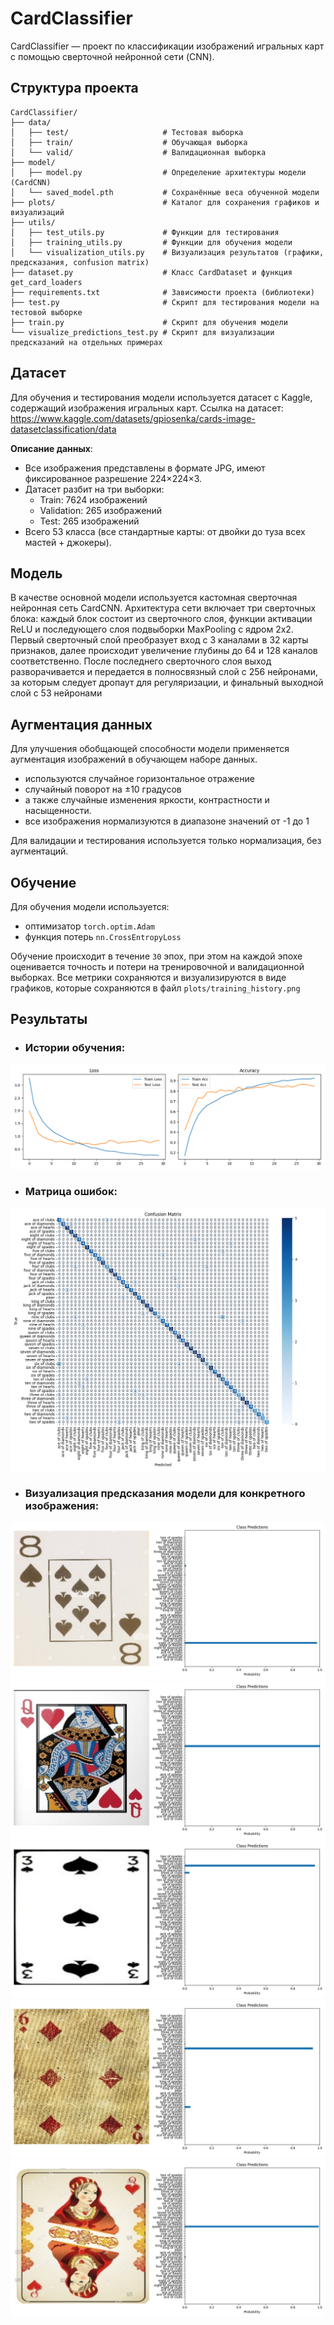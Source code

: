 # CardClassifier

CardClassifier — проект по классификации изображений игральных карт с помощью сверточной нейронной сети (CNN).

## Структура проекта
```
CardClassifier/
├── data/                      
│   ├── test/                     # Тестовая выборка
│   ├── train/                    # Обучающая выборка
│   └── valid/                    # Валидационная выборка
├── model/                     
│   ├── model.py                  # Определение архитектуры модели (CardCNN)
│   └── saved_model.pth           # Сохранённые веса обученной модели
├── plots/                        # Каталог для сохранения графиков и визуализаций
├── utils/                     
│   ├── test_utils.py             # Функции для тестирования 
│   ├── training_utils.py         # Функции для обучения модели
│   └── visualization_utils.py    # Визуализация результатов (графики, предсказания, confusion matrix)
├── dataset.py                    # Класс CardDataset и функция get_card_loaders
├── requirements.txt              # Зависимости проекта (библиотеки)
├── test.py                       # Скрипт для тестирования модели на тестовой выборке
├── train.py                      # Скрипт для обучения модели
└── visualize_predictions_test.py # Скрипт для визуализации предсказаний на отдельных примерах
```

## Датасет

Для обучения и тестирования модели используется датасет с Kaggle, содержащий изображения игральных карт. Ссылка на датасет: https://www.kaggle.com/datasets/gpiosenka/cards-image-datasetclassification/data

**Описание данных**:
- Все изображения представлены в формате JPG, имеют фиксированное разрешение 224×224×3.
- Датасет разбит на три выборки:
  - Train: 7624 изображений
  - Validation: 265 изображений
  - Test: 265 изображений
- Всего 53 класса (все стандартные карты: от двойки до туза всех мастей + джокеры).

## Модель

В качестве основной модели используется кастомная сверточная нейронная сеть CardCNN. Архитектура сети включает три сверточных блока: каждый блок состоит из сверточного слоя, функции активации ReLU и последующего слоя подвыборки MaxPooling с ядром 2x2. Первый сверточный слой преобразует вход с 3 каналами в 32 карты признаков, далее происходит увеличение глубины до 64 и 128 каналов соответственно. После последнего сверточного слоя выход разворачивается и передается в полносвязный слой с 256 нейронами, за которым следует дропаут для регуляризации, и финальный выходной слой с 53 нейронами 

## Аугментация данных

Для улучшения обобщающей способности модели применяется аугментация изображений в обучающем наборе данных.
- используются случайное горизонтальное отражение 
- случайный поворот на ±10 градусов
- а также случайные изменения яркости, контрастности и насыщенности.
- все изображения нормализуются в диапазоне значений от -1 до 1

Для валидации и тестирования используется только нормализация, без аугментаций.

## Обучение 

Для обучения модели используется: 
- оптимизатор `torch.optim.Adam`
- функция потерь `nn.CrossEntropyLoss`

Обучение происходит в течение `30` эпох, при этом на каждой эпохе оценивается точность и потери на тренировочной и валидационной выборках. 
Все метрики сохраняются и визуализируются в виде графиков, которые сохраняются в файл `plots/training_history.png`

## Результаты

- ### Истории обучения:
![training_history.png](plots/training_history.png)

- ### Матрица ошибок:
![confusion_matrix.png](plots/confusion_matrix.png)

- ###  Визуализация предсказания модели для конкретного изображения:

![visualized_prediction1.png](plots/visualized_prediction1.png)
![visualized_prediction2.png](plots/visualized_prediction2.png)
![visualized_prediction3.png](plots/visualized_prediction3.png)
![visualized_prediction4.png](plots/visualized_prediction4.png)
![visualized_prediction5.png](plots/visualized_prediction5.png)

